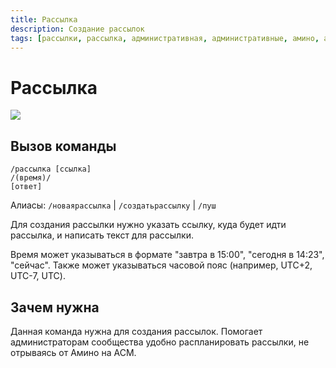 ```yaml
---
title: Рассылка
description: Создание рассылок
tags: [рассылки, рассылка, административная, административные, амино, amino, команда, команды]
---
```


# Рассылка

![](https://img.shields.io/badge/тип_команды-административная-red?style=for-the-badge)

## Вызов команды

```text
/рассылка [ссылка]
/(время)/
[ответ]
```

Алиасы: `/новаярассылка` | `/создатьрассылку` | `/пуш`

Для создания рассылки нужно указать ссылку, куда будет идти рассылка, и написать текст для рассылки.

Время может указываться в формате "завтра в 15:00", "сегодня в 14:23", "сейчас". Также может указываться часовой пояс (например, UTC+2, UTC-7, UTC).

## Зачем нужна

Данная команда нужна для создания рассылок. Помогает администраторам сообщества удобно распланировать рассылки, не отрываясь от Амино на АСМ.
